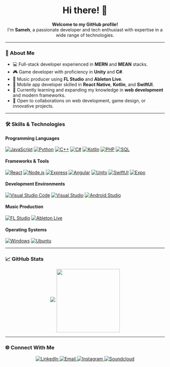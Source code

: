 <h1 align="center">Hi there! 👋</h1>
<p align="center">
  <b>Welcome to my GitHub profile!</b><br>
  I'm <strong>Sameh</strong>, a passionate developer and tech enthusiast with expertise in a wide range of technologies.
</p>

---

### 🚀 About Me
- 💻 Full-stack developer experienced in **MERN** and **MEAN** stacks.
- 🎮 Game developer with proficiency in **Unity** and **C#**.
- 🎵 Music producer using **FL Studio** and **Ableton Live**.
- 📱 Mobile app developer skilled in **React Native**, **Kotlin**, and **SwiftUI**.
- 🌱 Currently learning and expanding my knowledge in **web development** and modern frameworks.
- 🤝 Open to collaborations on web development, game design, or innovative projects.

---

### 🛠️ Skills & Technologies

#### **Programming Languages**
[![JavaScript](https://img.shields.io/badge/javascript-black?style=for-the-badge&logo=javascript)](https://github.com/samehbenamor)
[![Python](https://img.shields.io/badge/python-black?style=for-the-badge&logo=python)](https://github.com/samehbenamor)
[![C++](https://img.shields.io/badge/c++-black?style=for-the-badge&logo=cplusplus)](https://github.com/samehbenamor)
[![C#](https://img.shields.io/badge/c%23-black?style=for-the-badge&logo=csharp)](https://github.com/samehbenamor)
[![Kotlin](https://img.shields.io/badge/kotlin-black?style=for-the-badge&logo=kotlin)](https://github.com/samehbenamor)
[![PHP](https://img.shields.io/badge/php-black?style=for-the-badge&logo=php)](https://github.com/samehbenamor)
[![SQL](https://img.shields.io/badge/sql-black?style=for-the-badge&logo=mysql)](https://github.com/samehbenamor)

#### **Frameworks & Tools**
[![React](https://img.shields.io/badge/react-black?style=for-the-badge&logo=react)](https://github.com/samehbenamor)
[![Node.js](https://img.shields.io/badge/node.js-black?style=for-the-badge&logo=nodedotjs)](https://github.com/samehbenamor)
[![Express](https://img.shields.io/badge/express-black?style=for-the-badge&logo=express)](https://github.com/samehbenamor)
[![Angular](https://img.shields.io/badge/angular-black?style=for-the-badge&logo=angular)](https://github.com/samehbenamor)
[![Unity](https://img.shields.io/badge/unity-black?style=for-the-badge&logo=unity)](https://github.com/samehbenamor)
[![SwiftUI](https://img.shields.io/badge/swiftui-black?style=for-the-badge&logo=swift)](https://github.com/samehbenamor)
[![Expo](https://img.shields.io/badge/expo-black?style=for-the-badge&logo=expo)](https://github.com/samehbenamor)

#### **Development Environments**
[![Visual Studio Code](https://img.shields.io/badge/vscode-black?style=for-the-badge&logo=visualstudiocode)](https://github.com/samehbenamor)
[![Visual Studio](https://img.shields.io/badge/visual%20studio-black?style=for-the-badge&logo=visualstudio)](https://github.com/samehbenamor)
[![Android Studio](https://img.shields.io/badge/android%20studio-black?style=for-the-badge&logo=androidstudio)](https://github.com/samehbenamor)

#### **Music Production**
[![FL Studio](https://img.shields.io/badge/fl%20studio-black?style=for-the-badge&logo=flstudio)](https://github.com/samehbenamor)
[![Ableton Live](https://img.shields.io/badge/ableton%20live-black?style=for-the-badge&logo=ableton)](https://github.com/samehbenamor)

#### **Operating Systems**
[![Windows](https://img.shields.io/badge/windows-black?style=for-the-badge&logo=windows)](https://github.com/samehbenamor)
[![Ubuntu](https://img.shields.io/badge/ubuntu-black?style=for-the-badge&logo=ubuntu)](https://github.com/samehbenamor)

---

### 📈 GitHub Stats
<p align="center">
  
  <img src="http://github-profile-summary-cards.vercel.app/api/cards/profile-details?username=samehbenamor&theme=transparent" />
  

 <img height=200 align="center" src="https://github-readme-stats.vercel.app/api/top-langs/?username=samehbenamor&layout=compact&theme=transparent)" />


</p>

---

### 🌐 Connect With Me
<p align="center">
  <a href="https://www.linkedin.com/in/sameh-ben-amor-0a3846281/">
    <img src="https://img.shields.io/badge/LinkedIn-blue?style=for-the-badge&logo=linkedin" alt="LinkedIn">
  </a>
  <a href="mailto:sameh.benamor@esprit.tn">
    <img src="https://img.shields.io/badge/Email-blue?style=for-the-badge&logo=gmail&logoColor=white" alt="Email">
  </a>
  <a href="https://www.instagram.com/nocturnalmelophile/">
    <img src="https://img.shields.io/badge/Instagram-red?style=for-the-badge&logo=instagram&logoColor=white" alt="Instagram">
  </a>
  <a href="https://soundcloud.com/blueanddizzy">
    <img src="https://img.shields.io/badge/Soundcloud-orange?style=for-the-badge&logo=Soundcloud&logoColor=white" alt="Soundcloud">
  </a>
</p>
